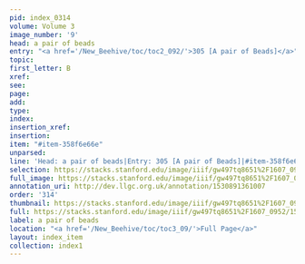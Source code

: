 ```yaml
---
pid: index_0314
volume: Volume 3
image_number: '9'
head: a pair of beads
entry: "<a href='/New_Beehive/toc/toc2_092/'>305 [A pair of Beads]</a>"
topic: 
first_letter: B
xref: 
see: 
page: 
add: 
type: 
index: 
insertion_xref: 
insertion: 
item: "#item-358f6e66e"
unparsed: 
line: 'Head: a pair of beads|Entry: 305 [A pair of Beads]|#item-358f6e66e'
selection: https://stacks.stanford.edu/image/iiif/gw497tq8651%2F1607_0952/1596,1324,600,127/full/0/default.jpg
full_image: https://stacks.stanford.edu/image/iiif/gw497tq8651%2F1607_0952/full/full/0/default.jpg
annotation_uri: http://dev.llgc.org.uk/annotation/1530891361007
order: '314'
thumbnail: https://stacks.stanford.edu/image/iiif/gw497tq8651%2F1607_0952/1596,1324,600,127/150,/0/default.jpg
full: https://stacks.stanford.edu/image/iiif/gw497tq8651%2F1607_0952/1596,1324,600,127/full/0/default.jpg
label: a pair of beads
location: "<a href='/New_Beehive/toc/toc3_09/'>Full Page</a>"
layout: index_item
collection: index1
---
```

